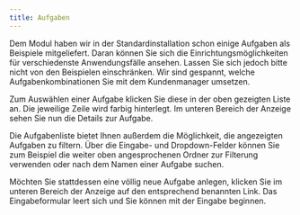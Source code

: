 ```yaml
---
title: Aufgaben
---
```


Dem Modul haben wir in der Standardinstallation schon einige Aufgaben als Beispiele mitgeliefert. Daran können Sie sich die Einrichtungsmöglichkeiten für verschiedenste Anwendungsfälle ansehen. Lassen Sie sich jedoch bitte nicht von den Beispielen einschränken. Wir sind gespannt, welche Aufgabenkombinationen Sie mit dem Kundenmanager umsetzen.

Zum Auswählen einer Aufgabe klicken Sie diese in der oben gezeigten Liste an. Die jeweilige Zeile wird farbig hinterlegt. Im unteren Bereich der Anzeige sehen Sie nun die Details zur Aufgabe.

Die Aufgabenliste bietet Ihnen außerdem die Möglichkeit, die angezeigten Aufgaben zu filtern. Über die Eingabe- und Dropdown-Felder können Sie zum Beispiel die weiter oben angesprochenen Ordner zur Filterung verwenden oder nach dem Namen einer Aufgabe
suchen.

Möchten Sie stattdessen eine völlig neue Aufgabe anlegen, klicken Sie im unteren Bereich der Anzeige auf den entsprechend benannten Link. Das Eingabeformular leert sich und Sie können mit der Eingabe beginnen.
